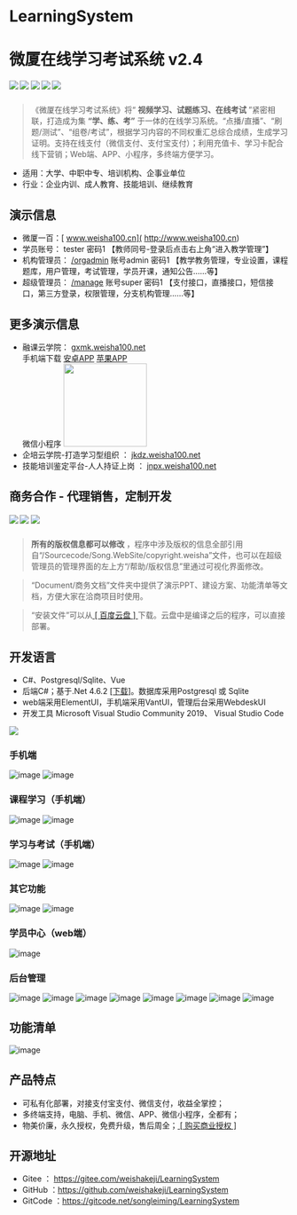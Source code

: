 ﻿# LearningSystem
# 微厦在线学习考试系统 v2.4
##### [![](https://img.shields.io/badge/-%E5%AE%98%E6%96%B9%E7%BD%91%E7%AB%99-blue)](http://www.weishakeji.net) [![](https://img.shields.io/badge/help-%E5%9C%A8%E7%BA%BF%E5%B8%AE%E5%8A%A9-orange)](http://www.weisha100.net/) [![](https://img.shields.io/badge/upgrade-%E5%8D%87%E7%BA%A7%E6%97%A5%E5%BF%97-green)](http://www.weishakeji.net/download.html)  [![](https://img.shields.io/badge/QQ%E7%BE%A4-10237400-brightgreen)](https://qm.qq.com/cgi-bin/qm/qr?k=lL7qjJPXlfMnxo4cOd2xr-OMe-_4u8hW&jump_from=webapi&authKey=4vWIzSa9ceJ0Cn6/cDKp08SuOxv4xfGDfMn1ZI//1XG+p5nzeqW9v/PUVdI9gEh+)  [![](https://img.shields.io/badge/%E7%94%B5%E8%AF%9D-400%206015%20615-lightgrey)]()

>《微厦在线学习考试系统》将“ **视频学习、试题练习、在线考试** ”紧密相联，打造成为集 **“学、练、考”** 于一体的在线学习系统。“点播/直播”、“刷题/测试”、“组卷/考试”，根据学习内容的不同权重汇总综合成绩，生成学习证明。支持在线支付（微信支付、支付宝支付）；利用充值卡、学习卡配合线下营销；Web端、APP、小程序，多终端方便学习。

* 适用：大学、中职中专、培训机构、企事业单位
* 行业：企业内训、成人教育、技能培训、继续教育

## 演示信息
 * 微厦一百：[ www.weisha100.cn]( http://www.weisha100.cn) 
 * 学员账号： tester 密码1 【教师同号-登录后点击右上角“进入教学管理”】
 * 机构管理员： [/orgadmin]( http://www.weisha100.cn/orgadmin) 账号admin 密码1 【教学教务管理，专业设置，课程题库，用户管理，考试管理，学员开课，通知公告……等】
 * 超级管理员： [ /manage]( http://www.weisha100.cn/manage)  账号super 密码1 【支付接口，直播接口，短信接口，第三方登录，权限管理，分支机构管理……等】
 
## 更多演示信息
 * 融课云学院： [ gxmk.weisha100.net]( http://gxmk.weisha100.net)
  <br/>手机端下载 [ 安卓APP](http://fir.weishakeji.net/u42b )   [ 苹果APP](http://gxmk.weisha100.net/app.html) 
  <br/>微信小程序 <img src="https://gitee.com/weishakeji/LearningSystem/raw/master/Document/Images/weixinMiniApp.jpg" width="150px" height="150px"/>
 * 企培云学院-打造学习型组织 ： [ jkdz.weisha100.net ]( http://jkdz.weisha100.net) 
 * 技能培训鉴定平台-人人持证上岗 ： [ jnpx.weisha100.net ]( http://jnpx.weisha100.net) 

## 商务合作 - 代理销售，定制开发
##### [![](https://img.shields.io/badge/down-%E5%AE%89%E8%A3%85%E6%96%87%E4%BB%B6-blue)](https://pan.baidu.com/s/1koQyvnb0YEutlQomjAwIjg) [![](https://img.shields.io/badge/doc-%E9%A1%B9%E7%9B%AE%E6%96%87%E6%A1%A3-yellow)](https://gitee.com/weishakeji/LearningSystem/tree/master/Document)  [![](https://img.shields.io/badge/QQ-19303340-green)](tencent://AddContact/fromId=45&fromSubId=1&subcmd=all&uin=19303340)

>  **所有的版权信息都可以修改** ，程序中涉及版权的信息全部引用自“/Sourcecode/Song.WebSite/copyright.weisha”文件，也可以在超级管理员的管理界面的左上方“/帮助/版权信息”里通过可视化界面修改。

> “Document/商务文档”文件夹中提供了演示PPT、建设方案、功能清单等文档，方便大家在洽商项目时使用。

> “安装文件”可以从<a href="http://pan.baidu.com/s/1bppzM15" target="_blank" size=12> [ 百度云盘 ] </a>下载。云盘中是编译之后的程序，可以直接部署。

## 开发语言
 * C#、Postgresql/Sqlite、Vue
 * 后端C#；基于.Net 4.6.2 <a href="https://download.visualstudio.microsoft.com/download/pr/8e396c75-4d0d-41d3-aea8-848babc2736a/80b431456d8866ebe053eb8b81a168b3/ndp462-kb3151800-x86-x64-allos-enu.exe" target="_blank" size=12>[下载]</a>。数据库采用Postgresql 或 Sqlite
 * web端采用ElementUI，手机端采用VantUI，管理后台采用WebdeskUI
 * 开发工具 Microsoft Visual Studio Community 2019、 Visual Studio Code

![](https://img.shields.io/badge/vue-%E9%87%8D%E8%A6%81%E6%8F%90%E7%A4%BA-red)



### 手机端
![image](https://gitee.com/weishakeji/LearningSystem/raw/master/Document/Images/mobi_home.png)
![image](https://gitee.com/weishakeji/LearningSystem/raw/master/Document/Images/%E5%AD%A6%E5%91%98%E4%B8%AD%E5%BF%83-mobi.png)
### 课程学习（手机端）
![image](https://gitee.com/weishakeji/LearningSystem/raw/master/Document/Images/手机端课程页.png)
![image](https://gitee.com/weishakeji/LearningSystem/raw/master/Document/Images/%E6%89%8B%E6%9C%BA%E7%AB%AF-%E8%A7%86%E9%A2%91%E5%AD%A6%E4%B9%A0.png)
### 学习与考试（手机端）
![image](https://gitee.com/weishakeji/LearningSystem/raw/master/Document/Images/%E8%AF%95%E9%A2%98%E7%BB%83%E4%B9%A0(mobi).png)
![image](https://gitee.com/weishakeji/LearningSystem/raw/master/Document/Images/%E6%89%8B%E6%9C%BA%E7%AB%AF-%E8%80%83%E8%AF%95.png)
### 其它功能
![image](https://gitee.com/weishakeji/LearningSystem/raw/master/Document/Images/资金明细.png)
![image](https://gitee.com/weishakeji/LearningSystem/raw/master/Document/Images/学习卡.png)
### 学员中心（web端）
![image](https://gitee.com/weishakeji/LearningSystem/raw/master/Document/Images/%E5%AD%A6%E5%91%98%E4%B8%AD%E5%BF%83-web.png)
### 后台管理
![image](https://gitee.com/weishakeji/LearningSystem/raw/master/Document/Images/%E6%9C%BA%E6%9E%84%E7%AE%A1%E7%90%8601.png)
![image](https://gitee.com/weishakeji/LearningSystem/raw/master/Document/Images/%E5%AD%A6%E5%91%98%E4%BD%8D%E7%BD%AE.png)
![image](https://gitee.com/weishakeji/LearningSystem/raw/master/Document/Images/%E6%9C%BA%E6%9E%84%E7%AE%A1%E7%90%8603.png)
![image](https://gitee.com/weishakeji/LearningSystem/raw/master/Document/Images/%E6%9C%BA%E6%9E%84%E7%AE%A1%E7%90%8605.png)
![image](https://gitee.com/weishakeji/LearningSystem/raw/master/Document/Images/%E6%9C%BA%E6%9E%84%E7%AE%A1%E7%90%8607.png)
![image](https://gitee.com/weishakeji/LearningSystem/raw/master/Document/Images/%E6%9C%BA%E6%9E%84%E7%AE%A1%E7%90%8608.png)
![image](https://gitee.com/weishakeji/LearningSystem/raw/master/Document/Images/%E6%9C%BA%E6%9E%84%E7%AE%A1%E7%90%8604.png)
![image](https://gitee.com/weishakeji/LearningSystem/raw/master/Document/Images/%E6%9C%BA%E6%9E%84%E7%AE%A1%E7%90%8606.png)



## 功能清单
![image](https://gitee.com/weishakeji/LearningSystem/raw/master/Document/Images/功能清单.jpg)

## 产品特点
* 可私有化部署，对接支付宝支付、微信支付，收益全掌控；
* 多终端支持，电脑、手机、微信、APP、微信小程序，全都有；
* 物美价廉，永久授权，免费升级，售后周全；<a href="https://shop35387540.taobao.com/" target="_blank" size=12> [ 购买商业授权 ] </a>


## 开源地址
* Gitee ： <a href="https://gitee.com/weishakeji/LearningSystem" target="_blank">https://gitee.com/weishakeji/LearningSystem</a> 
* GitHub ：<a href="https://github.com/weishakeji/LearningSystem" target="_blank">https://github.com/weishakeji/LearningSystem</a> 
* GitCode ：<a href="https://gitcode.net/songleiming/LearningSystem" target="_blank">https://gitcode.net/songleiming/LearningSystem</a> 



